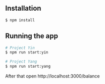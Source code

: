## Installation

```bash
$ npm install
```

## Running the app

```bash
# Project Yin
$ npm run start:yin

# Project Yang
$ npm run start:yang
```

After that open http://localhost:3000/balance